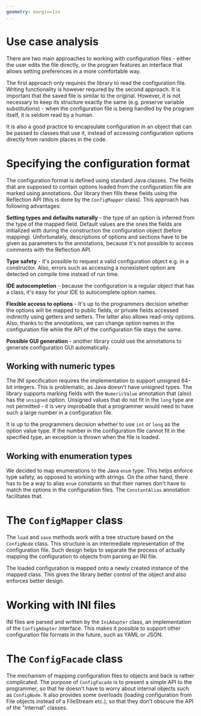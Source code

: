 ```yaml
---
geometry: margin=1in
...
```


# Use case analysis

There are two main approaches to working with configuration files - either the 
user edits the file directly, or the program features an interface that allows 
setting preferences in a more comfortable way.

The first approach only requires the library to read the configuration file. 
Writing functionality is however required by the second approach. It is 
important that the saved file is similar to the original. However, it is not 
necessary to keep its structure exactly the same (e.g. preserve variable 
substitutions) - when the configuration file is being handled by the program 
itself, it is seldom read by a human.

It is also a good practice to encapsulate configuration in an object that can be 
passed to classes that use it, instead of accessing configuration options 
directly from random places in the code.

# Specifying the configuration format

The configuration format is defined using standard Java classes. The fields that 
are supposed to contain options loaded from the configuration file are marked 
using annotations. Our library then fills these fields using the Reflection API 
(this is done by the `ConfigMapper` class). This approach has following 
advantages:

**Setting types and defaults naturally** - the type of an option is inferred 
from the type of the mapped field. Default values are the ones the fields are 
initialized with during the construction the configuration object (before 
mapping). Unfortunately, descriptions of options and sections have to be given 
as parameters to the annotations, because it's not possible to access comments 
with the Reflection API.

**Type safety** - it's possible to request a valid configuration object e.g. in 
a constructor. Also, errors such as accessing a nonexistent option are detected 
on compile time instead of run time.

**IDE autocompletion** - because the configuration is a regular object that has 
a class, it's easy for your IDE to autocomplete option names.

**Flexible access to options** - It's up to the programmers decision whether the 
options will be mapped to public fields, or private fields accessed indirectly 
using getters and setters. The latter also allows read-only options. Also, 
thanks to the annotations, we can change option names in the configuration file 
while the API of the configuration file stays the same.

**Possible GUI generation** - another library could use the annotations to 
generate configuration GUI automatically.

## Working with numeric types

The INI specification requires the implementation to support unsigned 64-bit 
integers. This is problematic, as Java doesn't have unsigned types. The library 
supports marking fields with the `NumericValue` annotation that (also) has the 
`unsigned` option. Unsigned values that do not fit in the `long` type are not 
permitted - it is very improbable that a programmer would need to have such a 
large number in a configuration file.

It is up to the programmers decision whether to use `int` or `long` as the 
option value type. If the number in the configuration file cannot fit in the 
specified type, an exception is thrown when the file is loaded.

## Working with enumeration types

We decided to map enumerations to the Java `enum` type. This helps enforce type 
safety, as opposed to working with strings. On the other hand, there has to be a 
way to alias `enum` constants so that their names don't have to match the 
options in the configuration files. The `ConstantAlias` annotation facilitates 
that.

# The `ConfigMapper` class

The `load` and `save` methods work with a tree structure based on the 
`ConfigNode` class. This structure is an intermediate representation of the 
configuration file. Such design helps to separate the process of actually 
mapping the configuration to objects from parsing an INI file.

The loaded configuration is mapped onto a newly created instance of the mapped 
class. This gives the library better control of the object and also enforces 
better design.

# Working with INI files

INI files are parsed and written by the `IniAdapter` class, an implementation of 
the `ConfigAdapter` interface. This makes it possible to support other 
configuration file formats in the future, such as YAML or JSON. 

# The `ConfigFacade` class

The mechanism of mapping configuration files to objects and back is rather 
complicated. The purpose of `ConfigFacade` is to present a simple API to the 
programmer, so that he doesn't have to worry about internal objects such as 
`ConfigNode`. It also provides some overloads (loading configuration from File 
objects instead of a FileStream etc.), so that they don't obscure the API of the 
"internal" classes.

